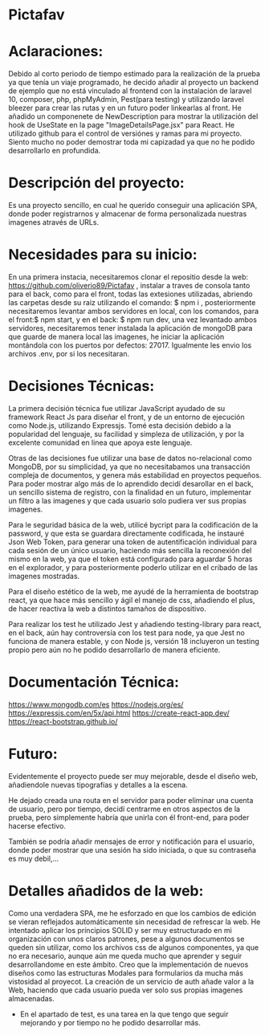 ﻿# Pictafav

# Aclaraciones:

Debido al corto periodo de tiempo estimado para la realización de la prueba ya que tenía un viaje programado, he decido añadir al proyecto un backend de ejemplo que no está vinculado al frontend con la instalación de laravel 10, composer, php, phpMyAdmin, Pest(para testing) y utilizando laravel bleezer para crear las rutas y en un futuro poder linkearlas al front. He añadido un componenete de NewDescription para mostrar la utilización del hook de UseState en la page "ImageDetailsPage.jsx" para React. He utilizado github para el control de versiónes y ramas para mi proyecto. Siento mucho no poder demostrar toda mi capizadad ya que no he podido desarrollarlo en profundida.


# Descripción del proyecto:

Es una proyecto sencillo, en cual he querido conseguir una aplicación SPA, donde poder registrarnos y almacenar de forma personalizada nuestras imagenes através de URLs.

# Necesidades para su inicio:
En una primera instacia, necesitaremos clonar el repositio desde la web: https://github.com/oliverio89/Pictafav , instalar a traves de consola tanto para el back, como para el front, todas las extesiones utilizadas, abriendo las carpetas desde su raiz utilizando el comando: $ npm i , posteriormente necesitaremos levantar ambos servidores en local, con los comandos, para el front:$ npm start,  y en el back: $ npm run dev, una vez levantado ambos servidores, necesitaremos tener instalada la aplicación de mongoDB para que guarde de manera local las imagenes, he iniciar la aplicación montándola con los puertos por defectos: 27017. Igualmente les envio los archivos .env, por si los necesitaran.



# Decisiones Técnicas:

La primera decisión técnica fue utilizar JavaScript ayudado de su framework React Js para diseñar el front, y de un entorno de ejecución como Node.js, utilizando Expressjs. Tomé esta decisión debido a la popularidad del lenguaje, su facilidad y simpleza de utilización, y por la excelente comunidad en linea que apoya este lenguaje. 

Otras de las decisiones fue utilizar una base de datos no-relacional como MongoDB, por su simplicidad, ya que no necesitabamos una transacción compleja de documentos, y genera más estabilidad en proyectos pequeños.
Para poder mostrar algo más de lo aprendido decidí desarollar en el back, un sencillo sistema de registro, con la finalidad en un futuro, implementar un filtro a las imagenes y que cada usuario solo pudiera ver sus propias imagenes.

Para le seguridad básica de la web, utilicé bycript para la codificación de la password, y que esta se guardara directamente codificada, he instauré Json Web Token, para generar una token de autentificación individual para cada sesión de un único usuario, haciendo más sencilla la reconexión del mismo en la web, ya que el token está configurado para aguardar 5 horas en el explorador, y para posteriormente poderlo utilizar en el cribado de las imagenes mostradas.

Para el diseño estético de la web, me ayudé de la herramienta de bootstrap react, ya que hace más sencillo y ágil el manejo de css, añadiendo el plus, de hacer reactiva la web a distintos tamaños de dispositivo.


Para realizar los test he utilizado Jest y añadiendo testing-library para react, en el back, aún hay controversía con los test para node, ya que Jest no funciona de manera estable, y con Node js, versión 18 incluyeron un testing propio pero aún no he podido desarrollarlo de manera eficiente.

# Documentación Técnica:

https://www.mongodb.com/es
https://nodejs.org/es/
https://expressjs.com/en/5x/api.html
https://create-react-app.dev/
https://react-bootstrap.github.io/


# Futuro:
Evidentemente el proyecto puede ser muy mejorable, desde el diseño web, añadiendole nuevas tipografías y detalles a la escena.

He dejado creada una routa en el servidor para poder eliminar una cuenta de usuario, pero por tiempo, decidí centrarme en otros aspectos de la prueba, pero simplemente habría que unirla con él front-end, para poder hacerse efectivo.

También se podría añadir mensajes de error y notificación para el usuario, donde poder mostrar que una sesión ha sido iniciada, o que su contraseña es muy debil,...

# Detalles añadidos de la web:

Como una verdadera SPA, me he esforzado en que los cambios de edición se vieran reflejados automáticamente sin necesidad de refrescar la web. 
He intentado aplicar los príncipios SOLID y ser muy estructurado en mi organización con unos claros patrones, pese a algunos documentos se queden sin utilizar, como los archivos css de algunos componentes, ya que no era necesario, aunque aún me queda mucho que aprender y seguir desarrollandome en este ámbito.
Creo que la implementación de nuevos diseños como las estructuras Modales para formularios da mucha más vistosidad al proyecot.
La creación de un servicio de auth añade valor a la Web, haciendo que cada usuario pueda ver solo sus propias imagenes almacenadas.


* En el apartado de test, es una tarea en la que tengo que seguir mejorando y por tiempo no he podido desarrollar más.




